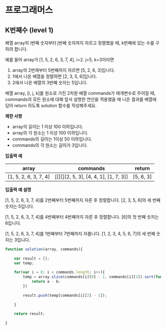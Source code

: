 # 프로그래머스



## K번째수 (level 1)

배열 array의 i번째 숫자부터 j번째 숫자까지 자르고 정렬했을 때, k번째에 있는 수를 구하려 합니다.

예를 들어 array가 [1, 5, 2, 6, 3, 7, 4], i=2. j=5, k=3이라면

1. array의 2번재부터 5번째까지 자르면 [5, 2, 6, 3]입니다.
2. 1에서 나온 배열을 정렬하면 [2, 3, 5, 6]입니다.
3. 2에서 나온 배열의 3번째 숫자는 5입니다.

배열 array, [i, j, k]를 원소로 가진 2차원 배열 commands가 매개변수로 주어질 때, commands의 모든 원소에 대해 앞서 설명한 연산을 적용했을 때 나온 결과를 배열에 담아 return 하도록 solution 함수를 작성해주세요.



**제한 사항**

* array의 길이는 1 이상 100 이하입니다.
* array의 각 원소는 1 이상 100 이하입니다.
* commands의 길이는 1이상 50 이하입니다.
* commands의 각 원소는 길이가 3입니다.



**입출력 예**

| array                 | commands                              | return    |
| --------------------- | ------------------------------------- | --------- |
| [1, 5, 2, 6, 3, 7, 4] | [[][][2, 5, 3], [4, 4, 1], [1, 7, 3]] | [5, 6, 3] |



**입출력 예 설명**

[1, 5, 2, 6, 3, 7, 4]를 2번째부터 5번째까지 자른 후 정렬합니다. [2, 3, 5, 6]의 세 번째 숫자는 5입니다.

[1, 5, 2, 6, 3, 7, 4]를 4번째부터 4번째까지 자른 후 정렬합니다. [6]의 첫 번째 숫자는 6입니다.

[1, 5, 2, 6, 3, 7, 4]를 1번째부터 7번째까지 자릅니다. [1, 2, 3, 4, 5, 6, 7]의 세 번째 숫자는 3입니다.



```javascript
function solution(array, commands){
    
    var result = [];
    var temp;
    
    for(var i = 0; i < commands.length; i++){
        temp = array.slice(commands[i][0] - 1, commands[i][1]).sort(function(a, b){
            return a - b;
        })
        
        result.push(temp[commands[i][2] - 1]);
        
    }
    
    return result;
    
}
```



